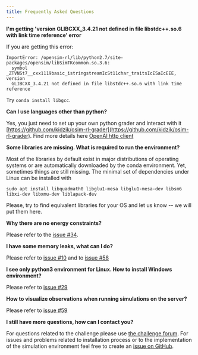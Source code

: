 ```yaml
---
title: Frequently Asked Questions
---
```


**I'm getting 'version GLIBCXX_3.4.21 not defined in file libstdc++.so.6 with link time reference' error**

If you are getting this error:

    ImportError: /opensim-rl/lib/python2.7/site-packages/opensim/libSimTKcommon.so.3.6:
      symbol _ZTVNSt7__cxx1119basic_istringstreamIcSt11char_traitsIcESaIcEEE, version
      GLIBCXX_3.4.21 not defined in file libstdc++.so.6 with link time reference

Try `conda install libgcc`.

**Can I use languages other than python?**

Yes, you just need to set up your own python grader and interact with it
[https://github.com/kidzik/osim-rl-grader](https://github.com/kidzik/osim-rl-grader). Find more details here [OpenAI http client](https://github.com/openai/gym-http-api)

**Some libraries are missing. What is required to run the environment?**

Most of the libraries by default exist in major distributions of operating systems or are automatically downloaded by the conda environment. Yet, sometimes things are still missing. The minimal set of dependencies under Linux can be installed with

    sudo apt install libquadmath0 libglu1-mesa libglu1-mesa-dev libsm6 libxi-dev libxmu-dev liblapack-dev

Please, try to find equivalent libraries for your OS and let us know -- we will put them here.

**Why there are no energy constraints?**

Please refer to the [issue #34](https://github.com/stanfordnmbl/osim-rl/issues/34).

**I have some memory leaks, what can I do?**

Please refer to
[issue #10](https://github.com/stanfordnmbl/osim-rl/issues/10)
and to
[issue #58](https://github.com/stanfordnmbl/osim-rl/issues/58)

**I see only python3 environment for Linux. How to install Windows environment?**

Please refer to
[issue #29](https://github.com/stanfordnmbl/osim-rl/issues/29)

**How to visualize observations when running simulations on the server?**

Please refer to
[issue #59](https://github.com/stanfordnmbl/osim-rl/issues/59)

**I still have more questions, how can I contact you?**

For questions related to the challenge please use [the challenge forum](https://www.crowdai.org/challenges/nips-2018-ai-for-prosthetics-challenge/topics).
For issues and problems related to installation process or to the implementation of the simulation environment feel free to create an [issue on GitHub](https://github.com/stanfordnmbl/osim-rl/issues).

